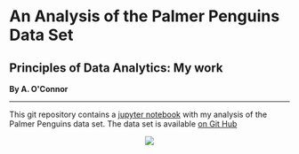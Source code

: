 # An Analysis of the Palmer Penguins Data Set
## Principles of Data Analytics: My work
**By A. O'Connor**
*********
This git repository contains a [jupyter notebook](https://github.com/a-o-connor/palmerpenguins_data_analytics/blob/main/palmerpenguinsanalysis.ipynb) with my analysis of the Palmer Penguins data set.
The data set is available [on Git Hub](https://allisonhorst.github.io/palmerpenguins/articles/intro.html)

<p align ="center"><img src="https://allisonhorst.github.io/palmerpenguins/logo.png" /></p>
 

